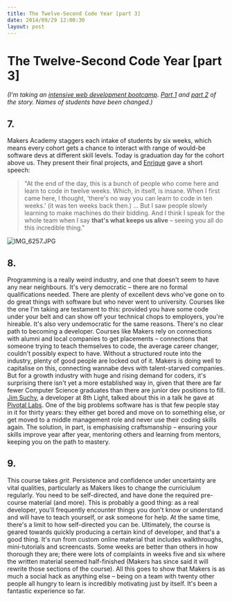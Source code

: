 ```yaml
---
title: The Twelve-Second Code Year [part 3]
date: 2014/09/29 12:00:30
layout: post
---
```

# The Twelve-Second Code Year [part 3]

_(I'm taking an [intensive web development bootcamp](http://makersacademy.com). [Part 1](https://henrystanley.com/2014/08/25/the-twelve-second-code-year-part-1/) and [part 2](https://henrystanley.com/2014/08/25/the-twelve-second-code-year-part-2) of the story. Names of students have been changed.)_

## 7.

Makers Academy staggers each intake of students by six weeks, which means every cohort gets a chance to interact with range of would-be software devs at different skill levels. Today is graduation day for the cohort above us. They present their final projects, and [Enrique](http://ecomba.pro) gave a short speech: 

> "At the end of the day, this is a bunch of people who come here and learn to code in twelve weeks. Which, in itself, is insane. When I first came here, I thought, 'there's no way you can learn to code in ten weeks.' (it was ten weeks back then.) ... But I saw people slowly learning to make machines do their bidding. And I think I speak for the whole team when I say **that's what keeps us alive** – seeing you all do this incredible thing." 

  
  
![IMG_6257.JPG](https://henryaj.files.wordpress.com/2014/09/img_6257.jpg)

## 8.

Programming is a really weird industry, and one that doesn't seem to have any near neighbours. It's very democratic – there are no formal qualifications needed. There are plenty of excellent devs who've gone on to do great things with software but who never went to university. Courses like the one I'm taking are testament to this: provided you have some code under your belt and can show off your technical chops to employers, you're hireable. It's also very undemocratic for the same reasons. There's no clear path to becoming a developer. Courses like Makers rely on connections with alumni and local companies to get placements – connections that someone trying to teach themselves to code, the average career changer, couldn't possibly expect to have. Without a structured route into the industry, plenty of good people are locked out of it. Makers is doing well to capitalise on this, connecting wannabe devs with talent-starved companies. But for a growth industry with huge and rising demand for coders, it's surprising there isn't yet a more established way in, given that there are far fewer Computer Science graduates than there are junior dev positions to fill. [Jim Suchy](http://www.8thlight.com/team/jim-suchy), a developer at 8th Light, talked about this in a talk he gave at [Pivotal Labs](http://pivotallabs.com/). One of the big problems software has is that few people stay in it for thirty years: they either get bored and move on to something else, or get moved to a middle management role and never use their coding skills again. The solution, in part, is emphasising craftsmanship – ensuring your skills improve year after year, mentoring others and learning from mentors, keeping you on the path to mastery. 

## 9.

This course takes _grit_. Persistence and confidence under uncertainty are vital qualities, particularly as Makers likes to change the curriciulum regularly. You need to be self-directed, and have done the required pre-course material (and more). This is probably a good thing: as a real developer, you'll frequently encounter things you don't know or understand and will have to teach yourself, or ask someone for help. At the same time, there's a limit to how self-directed you can be. Ultimately, the course is geared towards quickly producing a certain kind of developer, and that's a good thing. It's run from custom online material that includes walkthroughs, mini-tutorials and screencasts. Some weeks are better than others in how thorough they are; there were lots of complaints in weeks five and six where the written material seemed half-finished (Makers has since said it will rewrite those sections of the course). All this goes to show that Makers is as much a social hack as anything else – being on a team with twenty other people all hungry to learn is incredibly motivating just by itself. It's been a fantastic experience so far.
